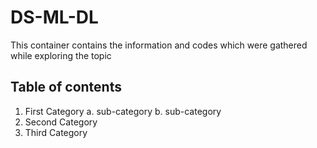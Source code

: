 # DS-ML-DL
This container contains the information and codes which were gathered while exploring the topic
## Table of contents
1. First Category
   a. sub-category
   b. sub-category
3. Second Category
4. Third Category
